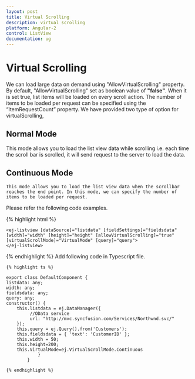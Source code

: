 ```yaml
---
layout: post
title: Virtual Scrolling
description: virtual scrolling
platform: Angular-2
control: ListView
documentation: ug
---
```


# Virtual Scrolling

  We can load large data on demand using "AllowVirtualScrolling" property. By default, "AllowVirtualScrolling" set as boolean value of **"false"**. When it is set true, list items will be loaded on every scroll action. The number of items to be loaded per request can be specified using the “ItemRequestCount” property. We have provided two type of option for virtualScrolling,

## Normal Mode
   This mode allows you to load the list view data while scrolling i.e. each time the scroll bar is scrolled, it will send request to the server to load the data.

## Continuous Mode
    This mode allows you to load the list view data when the scrollbar reaches the end point. In this mode, we can specify the number of items to be loaded per request.

Please refer the following code examples.

{% highlight html %}

    <ej-listview [dataSource]="listdata" [fieldSettings]="fieldsdata" [width]="width" [height]="height" [allowVirtualScrolling]="true" [virtualScrollMode]="VirtualMode" [query]="query">
    </ej-listview>

{% endhighlight %}
Add following code in Typescript file.

    {% highlight ts %}

    export class DefaultComponent {
    listdata: any;
    width: any;
    fieldsdata: any;
    query: any;
    constructor() {
        this.listdata = ej.DataManager({
             //OData service
             url: "http://mvc.syncfusion.com/Services/Northwnd.svc/"
        });
        this.query = ej.Query().from('Customers');
        this.fieldsdata = { 'text': 'CustomerID' };
        this.width = 50; 
		this.height=200;
		this.VirtualMode=ej.VirtualScrollMode.Continuous
                }
            }

    {% endhighlight %}
